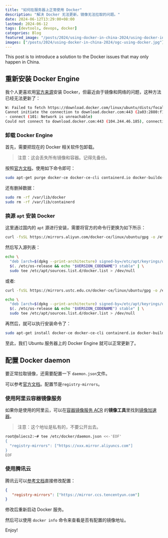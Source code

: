 ```yaml
---
title: "如何在服务器上正常使用 Docker"
description: "解决 Docker 无法更新，镜像无法拉取的问题。"
date: 2024-06-12T13:29:00+08:00
lastmod: 2024-06-12
tags: [devtools, devops, docker]
categories: Blog
featured_image: "/posts/2024/using-docker-in-china-2024/using-docker-in-china-2024.jpg"
images: ["/posts/2024/using-docker-in-china-2024/ogc-using-docker.jpg"]
---
```


This post is to introduce a solution to the Docker issues that may only happen in China.

## 重新安装 Docker Engine

我个人更喜欢用[官方来源](https://docs.docker.com/engine/install/ubuntu/)安装 Docker，但最近由于镜像和网络的问题，这种方法已经无法更新了：

```sh
W: Failed to fetch https://download.docker.com/linux/ubuntu/dists/focal/InRelease
Cannot initiate the connection to download.docker.com:443 (2a03:2880:f102:183:face:b00c:0:25de).
- connect (101: Network is unreachable)
Could not connect to download.docker.com:443 (104.244.46.185), connection timed out
```

### 卸载 Docker Engine

首先，需要把现在的 Docker 相关软件包卸载。

> 注意：这会丢失所有镜像和容器。记得先备份。

按照[官方文档](https://docs.docker.com/engine/install/ubuntu/#uninstall-docker-engine)，使用如下命令即可：

```sh
sudo apt-get purge docker-ce docker-ce-cli containerd.io docker-buildx-plugin docker-compose-plugin docker-ce-rootless-extras
```

还有删掉数据：

```sh
sudo rm -rf /var/lib/docker
sudo rm -rf /var/lib/containerd
```

### 换源 `apt` 安装 Docker

这里通过国内的 `apt` 源进行安装，需要将官方的命令行更换为如下所示：

```sh
curl -fsSL https://mirrors.aliyun.com/docker-ce/linux/ubuntu/gpg -o /etc/apt/keyrings/docker.asc
```

然后写入源列表：

```sh
echo \
  "deb [arch=$(dpkg --print-architecture) signed-by=/etc/apt/keyrings/docker.asc] https://mirrors.aliyun.com/docker-ce/linux/ubuntu \
  $(. /etc/os-release && echo "$VERSION_CODENAME") stable" | \
  sudo tee /etc/apt/sources.list.d/docker.list > /dev/null
```

或者:

```sh
curl -fsSL https://mirrors.ustc.edu.cn/docker-ce/linux/ubuntu/gpg -o /etc/apt/keyrings/docker.asc
```

```sh
echo \
  "deb [arch=$(dpkg --print-architecture) signed-by=/etc/apt/keyrings/docker.asc] https://mirrors.ustc.edu.cn/docker-ce/linux/ubuntu \
  $(. /etc/os-release && echo "$VERSION_CODENAME") stable" | \
  sudo tee /etc/apt/sources.list.d/docker.list > /dev/null
```

再然后，就可以执行安装命令了：

```sh
sudo apt-get install docker-ce docker-ce-cli containerd.io docker-buildx-plugin docker-compose-plugin
```

至此，我们 Ubuntu 服务器上的 Docker Engine 就可以正常更新了。

## 配置 Docker daemon

要正常拉取镜像，还需要配置一下 `daemon.json`文件。

可以参考[官方文档](https://docs.docker.com/config/daemon/)。配置节是`registry-mirrors`。

### 使用阿里云容器镜像服务

如果你是使用的阿里云，可以在[容器镜像服务 ACR](https://cr.console.aliyun.com/?spm=5176.8351553.categories-n-products.dacr.3d2a1991DGZERv) 的**镜像工具**里找到[镜像加速器](https://cr.console.aliyun.com/cn-shanghai/instances/mirrors)。

> 注意：这个地址是私有的，不要公开出去。

```sh
root@aliecs2:~# tee /etc/docker/daemon.json <<-'EOF'
{
  "registry-mirrors": ["https://xxx.mirror.aliyuncs.com"]
}
EOF
```

### 使用腾讯云

腾讯云可以[参考文档](https://cloud.tencent.com/document/product/1207/45596)直接修改配置：

```json
{
   "registry-mirrors": ["https://mirror.ccs.tencentyun.com"]
}
```

修改后重新启动 Docker 服务。

然后可以使用 `docker info` 命令来查看是否有配置的镜像地址。

Enjoy!

